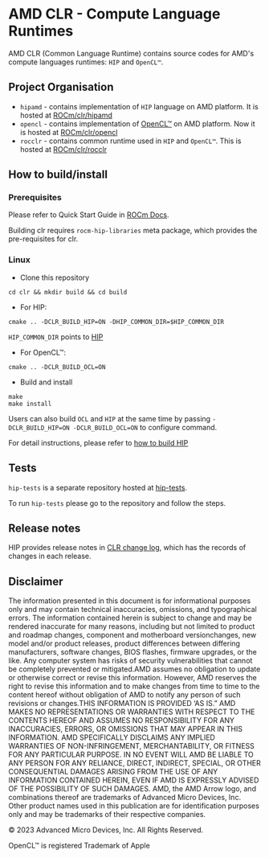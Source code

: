 # AMD CLR - Compute Language Runtimes

AMD CLR (Common Language Runtime) contains source codes for AMD's compute languages runtimes: `HIP` and `OpenCL™`.

## Project Organisation

- `hipamd` - contains implementation of `HIP` language on AMD platform. It is hosted at [ROCm/clr/hipamd](https://github.com/ROCm/clr/tree/develop/hipamd)
- `opencl` - contains implementation of [OpenCL™](https://www.khronos.org/opencl/) on AMD platform. Now it is hosted at [ROCm/clr/opencl](https://github.com/ROCm/clr/tree/develop/opencl)
- `rocclr` - contains common runtime used in `HIP` and `OpenCL™`. This is hosted at [ROCm/clr/rocclr](https://github.com/ROCm/clr/tree/develop/rocclr)

## How to build/install

### Prerequisites

Please refer to Quick Start Guide in [ROCm Docs](https://rocm.docs.amd.com/projects/install-on-linux/en/latest/tutorial/quick-start.html).

Building clr requires `rocm-hip-libraries` meta package, which provides the pre-requisites for clr.

### Linux

- Clone this repository
```
cd clr && mkdir build && cd build
```
- For HIP:

`cmake .. -DCLR_BUILD_HIP=ON -DHIP_COMMON_DIR=$HIP_COMMON_DIR`


  `HIP_COMMON_DIR` points to [HIP](https://github.com/ROCm/HIP)

- For OpenCL™:

`cmake .. -DCLR_BUILD_OCL=ON`

- Build and install

```
make
make install
```

Users can also build `OCL` and `HIP` at the same time by passing `-DCLR_BUILD_HIP=ON -DCLR_BUILD_OCL=ON` to configure command.


For detail instructions, please refer to [how to build HIP](https://rocm.docs.amd.com/projects/HIP/en/latest/install/build.html)

## Tests

`hip-tests` is a separate repository hosted at [hip-tests](https://github.com/ROCm/hip-tests).

To run `hip-tests` please go to the repository and follow the steps.

## Release notes

HIP provides release notes in [CLR change log](./CHANGELOG.md), which has the records of changes in each release.

## Disclaimer

The information presented in this document is for informational purposes only and may contain technical inaccuracies, omissions, and typographical errors. The information contained herein is subject to change and may be rendered inaccurate for many reasons, including but not limited to product and roadmap changes, component and motherboard versionchanges, new model and/or product releases, product differences between differing manufacturers, software changes, BIOS flashes, firmware upgrades, or the like. Any computer system has risks of security vulnerabilities that cannot be completely prevented or mitigated.AMD assumes no obligation to update or otherwise correct or revise this information. However, AMD reserves the right to revise this information and to make changes from time to time to the content hereof without obligation of AMD to notify any person of such revisions or changes.THIS INFORMATION IS PROVIDED ‘AS IS.” AMD MAKES NO REPRESENTATIONS OR WARRANTIES WITH RESPECT TO THE CONTENTS HEREOF AND ASSUMES NO RESPONSIBILITY FOR ANY INACCURACIES, ERRORS, OR OMISSIONS THAT MAY APPEAR IN THIS INFORMATION. AMD SPECIFICALLY DISCLAIMS ANY IMPLIED WARRANTIES OF NON-INFRINGEMENT, MERCHANTABILITY, OR FITNESS FOR ANY PARTICULAR PURPOSE. IN NO EVENT WILL AMD BE LIABLE TO ANY PERSON FOR ANY RELIANCE, DIRECT, INDIRECT, SPECIAL, OR OTHER CONSEQUENTIAL DAMAGES ARISING FROM THE USE OF ANY INFORMATION CONTAINED HEREIN, EVEN IF AMD IS EXPRESSLY ADVISED OF THE POSSIBILITY OF SUCH DAMAGES. AMD, the AMD Arrow logo, and combinations thereof are trademarks of Advanced Micro Devices, Inc. Other product names used in this publication are for identification purposes only and may be trademarks of their respective companies.

© 2023 Advanced Micro Devices, Inc. All Rights Reserved.

OpenCL™ is registered Trademark of Apple
